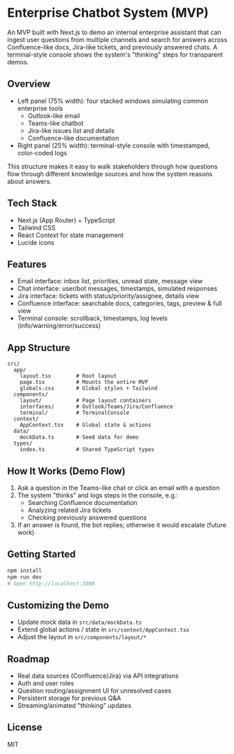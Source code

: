 # Enterprise Chatbot System (MVP)

An MVP built with Next.js to demo an internal enterprise assistant that can ingest user questions from multiple channels and search for answers across Confluence-like docs, Jira-like tickets, and previously answered chats. A terminal-style console shows the system's "thinking" steps for transparent demos.

## Overview

- Left panel (75% width): four stacked windows simulating common enterprise tools
  - Outlook-like email
  - Teams-like chatbot
  - Jira-like issues list and details
  - Confluence-like documentation
- Right panel (25% width): terminal-style console with timestamped, color-coded logs

This structure makes it easy to walk stakeholders through how questions flow through different knowledge sources and how the system reasons about answers.

## Tech Stack

- Next.js (App Router) + TypeScript
- Tailwind CSS
- React Context for state management
- Lucide icons

## Features

- Email interface: inbox list, priorities, unread state, message view
- Chat interface: user/bot messages, timestamps, simulated responses
- Jira interface: tickets with status/priority/assignee, details view
- Confluence interface: searchable docs, categories, tags, preview & full view
- Terminal console: scrollback, timestamps, log levels (info/warning/error/success)

## App Structure

```
src/
  app/
    layout.tsx        # Root layout
    page.tsx          # Mounts the entire MVP
    globals.css       # Global styles + Tailwind
  components/
    layout/           # Page layout containers
    interfaces/       # Outlook/Teams/Jira/Confluence
    terminal/         # TerminalConsole
  context/
    AppContext.tsx    # Global state & actions
  data/
    mockData.ts       # Seed data for demo
  types/
    index.ts          # Shared TypeScript types
```

## How It Works (Demo Flow)

1. Ask a question in the Teams-like chat or click an email with a question
2. The system "thinks" and logs steps in the console, e.g.:
   - Searching Confluence documentation
   - Analyzing related Jira tickets
   - Checking previously answered questions
3. If an answer is found, the bot replies; otherwise it would escalate (future work)

## Getting Started

```bash
npm install
npm run dev
# Open http://localhost:3000
```

## Customizing the Demo

- Update mock data in `src/data/mockData.ts`
- Extend global actions / state in `src/context/AppContext.tsx`
- Adjust the layout in `src/components/layout/*`

## Roadmap

- Real data sources (Confluence/Jira) via API integrations
- Auth and user roles
- Question routing/assignment UI for unresolved cases
- Persistent storage for previous Q&A
- Streaming/animated "thinking" updates

## License

MIT

